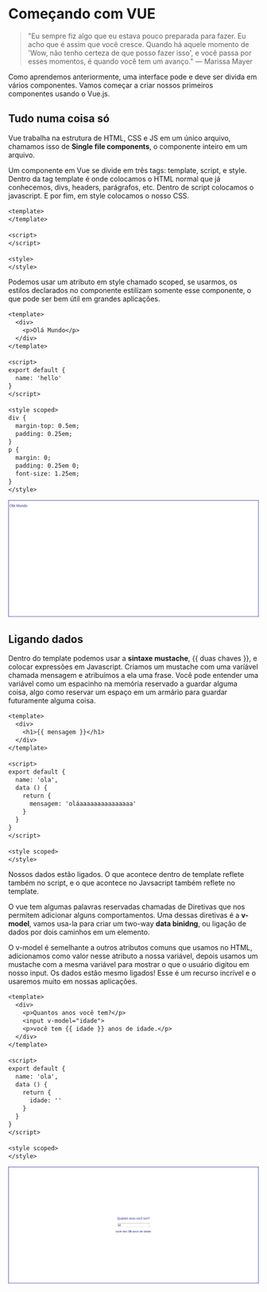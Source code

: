 # Começando com VUE

> "Eu sempre fiz algo que eu estava pouco preparada para fazer. Eu acho que é assim que você cresce. Quando há aquele momento de 'Wow, não tenho certeza de que posso fazer isso', e você passa por esses momentos, é quando você tem um avanço."
> — Marissa Mayer

Como aprendemos anteriormente, uma interface pode e deve ser divida em vários componentes. Vamos começar a criar nossos primeiros componentes usando o Vue.js.

## Tudo numa coisa só

Vue trabalha na estrutura de HTML, CSS e JS em um único arquivo, chamamos isso de **Single file components**, o componente inteiro em um arquivo.

Um componente em Vue se divide em três tags: template, script, e style. Dentro da tag template é onde colocamos o HTML normal que já conhecemos, divs, headers, parágrafos, etc. Dentro de script colocamos o javascript. E por fim, em style colocamos o nosso CSS.

```vue
<template>
</template>

<script>
</script>

<style>
</style>
```

Podemos usar um atributo em style chamado scoped, se usarmos, os estilos declarados no componente estilizam somente esse componente, o que pode ser bem útil em grandes aplicações.

```vue
<template>
  <div>
    <p>Olá Mundo</p>
  </div>
</template>

<script>
export default {
  name: 'hello'
}
</script>

<style scoped>
div {
  margin-top: 0.5em;
  padding: 0.25em;
}
p {
  margin: 0;
  padding: 0.25em 0;
  font-size: 1.25em;
}
</style>
```
![olavue](assets/01.png)

## Ligando dados
  
Dentro do template podemos usar a **sintaxe mustache**, {{ duas chaves }}, e colocar expressões em Javascript. Criamos um mustache com uma varíável chamada mensagem e atribuímos a ela uma frase. Você pode entender uma variável como um espacinho na memória reservado a guardar alguma coisa, algo como reservar um espaço em um armário para guardar futuramente alguma coisa.

```vue
<template>
  <div>
    <h1>{{ mensagem }}</h1>
  </div>
</template>

<script>
export default {
  name: 'ola',
  data () {
    return {
      mensagem: 'oláaaaaaaaaaaaaaaa'
    }
  }
}
</script>

<style scoped>
</style>
```
Nossos dados estão ligados. O que acontece dentro de template reflete também no script, e o que acontece no Javsacript também reflete no template.

O vue tem algumas palavras reservadas chamadas de Diretivas que nos permitem adicionar alguns comportamentos. Uma dessas diretivas é a **v-model**, vamos usa-la para criar um two-way **data binidng**, ou ligação de dados por dois caminhos em um elemento.

O v-model é semelhante a outros atributos comuns que usamos no HTML, adicionamos como valor nesse atributo a nossa variável, depois usamos um mustache com a mesma variável para mostrar o que o usuário digitou em nosso input. Os dados estão mesmo ligados! Esse é um recurso incrível e o usaremos muito em nossas aplicações.

```vue
<template>
  <div>
    <p>Quantos anos você tem?</p>
    <input v-model="idade">
    <p>você tem {{ idade }} anos de idade.</p>
  </div>
</template>

<script>
export default {
  name: 'ola',
  data () {
    return {
      idade: ''
    }
  }
}
</script>

<style scoped>
</style>
```
![olavue](assets/03.png)
